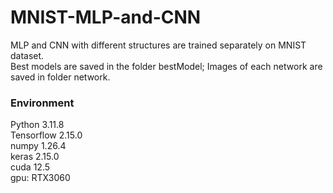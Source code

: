 # MNIST-MLP-and-CNN
MLP and CNN with different structures are trained separately on MNIST dataset.<br>
Best models are saved in the folder bestModel; Images of each network are saved in folder network.
<br>

### Environment
Python 3.11.8 <br>
Tensorflow 2.15.0 <br>
numpy 1.26.4 <br>
keras 2.15.0 <br>
cuda 12.5 <br>
gpu: RTX3060 <br>


